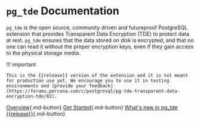 # `pg_tde` Documentation

`pg_tde` is the open source, community driven and futureproof PostgreSQL extension that provides Transparent Data Encryption (TDE) to protect data at rest. `pg_tde` ensures that the data stored on disk is encrypted, and that no one can read it without the proper encryption keys, even if they gain access to the physical storage media.

!!! important

    This is the {{release}} version of the extension and it is not meant for production use yet. We encourage you to use it in testing environments and [provide your feedback](https://forums.percona.com/c/postgresql/pg-tde-transparent-data-encryption-tde/82). 

[Overview](index/index.md){.md-button}
[Get Started](install.md){.md-button}
[What's new in pg_tde {{release}}](release-notes/release-notes.md){.md-button}
